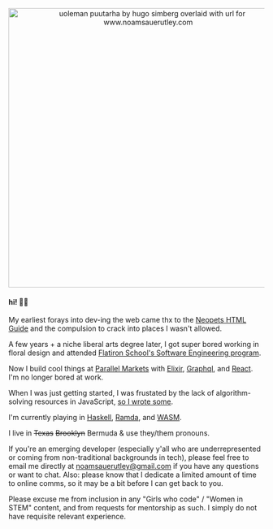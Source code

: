 
<p align="center">
  <a href="https://www.noamsauerutley.com/"><img width="550" alt="uoleman puutarha by hugo simberg overlaid with url for www.noamsauerutley.com" src="https://user-images.githubusercontent.com/17517253/114214423-aa585280-993a-11eb-985a-48c86a9d9dd0.png"></a>
</p>
  
#### hi! 👋🏻
My earliest forays into dev-ing the web came thx to the [Neopets HTML Guide](http://www.neopets.com/help/html1.phtml) and the compulsion to crack into places I wasn't allowed. 

A few years + a niche liberal arts degree later, I got super bored working in floral design and attended [Flatiron School's Software Engineering program](https://flatironschool.com/career-courses/coding-bootcamp). 

Now I build cool things at [Parallel Markets](https://parallelmarkets.com/) with [Elixir](https://elixir-lang.org), [Graphql](https://graphql.org/), and [React](https://reactjs.org/). I'm no longer bored at work.

When I was just getting started, I was frustated by the lack of algorithm-solving resources in JavaScript, [so I wrote some](https://medium.com/@noamsauerutley). 

I'm currently playing in [Haskell](https://www.haskell.org/), [Ramda](https://ramdajs.com/), and [WASM](https://webassembly.org/).

I live in ~~Texas~~ ~~Brooklyn~~ Bermuda & use they/them pronouns.

If you're an emerging developer (especially y'all who are underrepresented or coming from non-traditional backgrounds in tech), please feel free to email me directly at noamsauerutley@gmail.com if you have any questions or want to chat. Also: please know that I dedicate a limited amount of time to online comms, so it may be a bit before I can get back to you. 

Please excuse me from inclusion in any "Girls who code" / "Women in STEM" content, and from requests for mentorship as such. I simply do not have requisite relevant experience.
